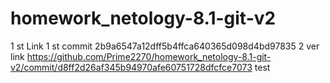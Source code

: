 # homework_netology-8.1-git-v2
1 st
Link 1 st commit 2b9a6547a12dff5b4ffca640365d098d4bd97835
2 ver link https://github.com/Prime2270/homework_netology-8.1-git-v2/commit/d8ff2d26af345b94970afe60751728dfcfce7073
test
